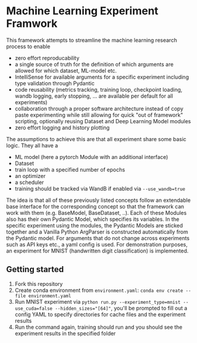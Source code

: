 # Machine Learning Experiment Framwork
This framework attempts to streamline the machine learning research process to enable
- zero effort reproducability
- a single source of truth for the definition of which arguments are allowed for which dataset, ML-model etc. 
- IntelliSense for available arguments for a specific experiment including type validation through Pydantic
- code reusability (metrics tracking, training loop, checkpoint loading, wandb logging, early stopping, ... are available per default for all experiments)
- collaboration through a proper software architecture instead of copy paste experimenting while still allowing for quick "out of framework" scripting, optionally reusing Dataset and Deep Learning Model modules
- zero effort logging and history plotting

The assumptions to achieve this are that all experiment share some basic logic. 
They all have a 
- ML model (here a pytorch Module with an additional interface)
- Dataset
- train loop with a specified number of epochs
- an optimizer
- a scheduler
- training should be tracked via WandB if enabled via `--use_wandb=true`

The idea is that all of these previously listed concepts follow an extendable base interface for the corresponding concept so that the framework can work with them (e.g. BaseModel, BaseDataset, ..).
Each of these Modules also has their own Pydantic Model, which specifies its variables. In the specific experiment using the modules, the Pydantic Models are sticked together and a Vanilla Python ArgParser is constructed automatically from the Pydantic model.
For arguments that do not change across experiments such as API keys etc., a yaml config is used.
For demonstration purposes, an experiment for MNIST (handwritten digit classification) is implemented.

## Getting started
1. Fork this repository
2. Create conda environment from `environment.yaml`: `conda env create --file environment.yaml`
3. Run MNIST experiment via `python run.py --experiment_type=mnist --use_cuda=false --hidden_sizes="[64]"`, you'll be prompted to fill out a config YAML to specify directories for cache files and the experiment results
4. Run the command again, training should run and you should see the experiment results in the specified folder

